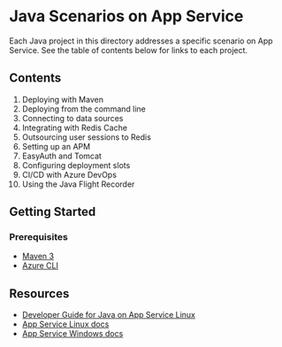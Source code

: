 # Java Scenarios on App Service

Each Java project in this directory addresses a specific scenario on App Service. See the table of contents below for links to each project.

## Contents

1. Deploying with Maven
2. Deploying from the command line
3. Connecting to data sources
4. Integrating with Redis Cache
5. Outsourcing user sessions to Redis
6. Setting up an APM
7. EasyAuth and Tomcat
8. Configuring deployment slots
9. CI/CD with Azure DevOps
10. Using the Java Flight Recorder

## Getting Started

### Prerequisites

- [Maven 3](https://maven.apache.org/download.cgi)
- [Azure CLI](https://docs.microsoft.com/en-us/cli/azure/install-azure-cli?view=azure-cli-latest)


## Resources

- [Developer Guide for Java on App Service Linux](https://docs.microsoft.com/en-us/azure/app-service/containers/app-service-linux-java)
- [App Service Linux docs](https://docs.microsoft.com/en-us/azure/app-service/containers/)
- [App Service Windows docs](https://docs.microsoft.com/en-us/azure/app-service/)
